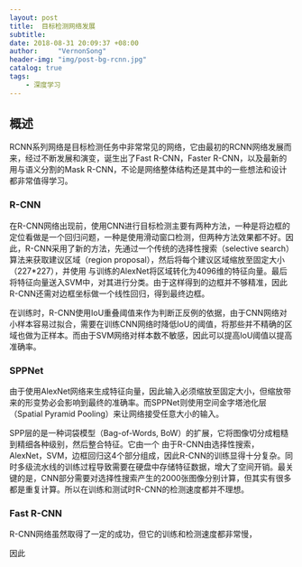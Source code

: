 ```yaml
---
layout: post
title:  目标检测网络发展
subtitle:  
date: 2018-08-31 20:09:37 +08:00
author:     "VernonSong"
header-img: "img/post-bg-rcnn.jpg"
catalog: true
tags:
    - 深度学习
---
```


## 概述
RCNN系列网络是目标检测任务中非常常见的网络，它由最初的RCNN网络发展而来，经过不断发展和演变，诞生出了Fast R-CNN，Faster R-CNN，以及最新的用与语义分割的Mask R-CNN，不论是网络整体结构还是其中的一些想法和设计都非常值得学习。

### R-CNN
在R-CNN网络出现前，使用CNN进行目标检测主要有两种方法，一种是将边框的定位看做是一个回归问题，一种是使用滑动窗口检测，但两种方法效果都不好。因此，R-CNN采用了新的方法，先通过一个传统的选择性搜索（selective search）算法来获取建议区域（region proposal），然后将每个建议区域缩放至固定大小（227*227），并使用
与训练的AlexNet将区域转化为4096维的特征向量。最后将特征向量送入SVM中，对其进行分类。由于这样得到的边框并不够精准，因此R-CNN还需对边框坐标做一个线性回归，得到最终边框。

在训练时，R-CNN使用IoU重叠阈值来作为判断正反例的依据，由于CNN网络对小样本容易过拟合，需要在训练CNN网络时降低IoU的阈值，将那些并不精确的区域也做为正样本。而由于SVM网络对样本数不敏感，因此可以提高IoU阈值以提高准确率。

### SPPNet
由于使用AlexNet网络来生成特征向量，因此输入必须缩放至固定大小，但缩放带来的形变势必会影响到最终的准确率。而SPPNet则使用空间金字塔池化层（Spatial Pyramid Pooling）来让网络接受任意大小的输入。

SPP层的是一种词袋模型（Bag-of-Words, BoW）的扩展，它将图像切分成粗糙到精细各种级别，然后整合特征。它由一个
由于R-CNN由选择性搜索，AlexNet，SVM，边框回归这4个部分组成，因此R-CNN的训练显得十分复杂。同时多级流水线的训练过程导致需要在硬盘中存储特征数据，增大了空间开销。最关键的是，CNN部分需要对选择性搜索产生的2000张图像分别计算，但其实有很多都是重复计算。所以在训练和测试时R-CNN的检测速度都并不理想。


### Fast R-CNN
R-CNN网络虽然取得了一定的成功，但它的训练和检测速度都非常慢，


因此





